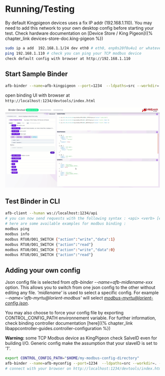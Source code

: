 # Running/Testing

By default Kingpigeon devices uses a fix IP addr (192.168.1.110). You may need to add this network to your own desktop config before starting your test. Check hardware documentation on [Device Store / King Pigeon]({% chapter_link devices-store-doc.king-pigeon %})

``` bash
sudo ip a add  192.168.1.1/24 dev eth0 # eth0, enp0s20f0u4u1 or whatever is your ethernet card name
ping 192.168.1.110 # check you can ping your TCP modbus device
check default config with browser at http://192.168.1.110
```

## Start Sample Binder

``` bash
afb-binder --name=afb-kingpigeon --port=1234  --ldpaths=src --workdir=. --verbose
```

open binding UI with browser at `http://localhost:1234/devtools/index.html`

![afb-ui-devtool modbus Screenshot](assets/afb-ui-devtool_modbus_Screenshot.png)

## Test Binder in CLI

``` bash
afb-client --human ws://localhost:1234/api
# you can now send requests with the following syntax : <api> <verb> [eventual data in json format]
# here are some available examples for modbus binding :
modbus ping
modbus info
modbus RTU0/D01_SWITCH {"action":"write","data":1}
modbus RTU0/D01_SWITCH {"action":"read"}
modbus RTU0/D01_SWITCH {"action":"write","data":0}
modbus RTU0/D01_SWITCH {"action":"read"}
```

## Adding your own config

Json config file is selected from *afb-binder --name=afb-midlename-xxx* option. This allows you to switch from one json config to the other without editing any file. *'midlename'* is used to select a specific config. For example *--name='afb-myrtu@lorient-modbus'* will select *modbus-myrtu@lorient-config.json*.

You may also choose to force your config file by exporting CONTROL_CONFIG_PATH environnement variable. For further information, check binding controller documentation [here]({% chapter_link libappcontroller-guides.controller-configuration %})

**Warning:** some TCP Modbus device as KingPigeon check SalveID even for building I/O. Generic config make the assumption that your slaveID is set to *'1'*.

```bash
export CONTROL_CONFIG_PATH="$HOME/my-modbus-config-directory"
afb-binder --name=afb-myconfig --port=1234  --ldpaths=src --workdir=. --verbose
# connect with your browser on http://localhost:1234/devtools/index.html
```
